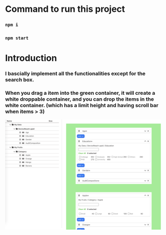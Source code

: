 # Command to run this project

### `npm i`

### `npm start`

# Introduction

### I bascially implement all the functionalities except for the search box.
### When you drag a item into the green container, it will create a white droppable container, and you can drop the items in the white container. (which has a limit height and having scroll bar when items > 3)

![Screenshot](/screenshots/res.png)